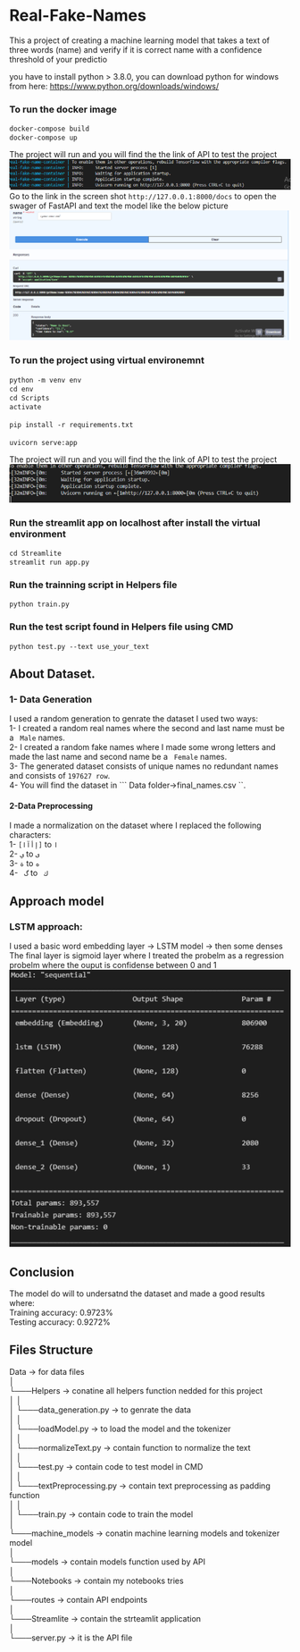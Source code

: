 # Real-Fake-Names
 This a project of creating a machine learning model that takes a text of three words (name) and verify if it is correct name with a confidence threshold of your predictio


you have to install python > 3.8.0, you can download python for windows from here: https://www.python.org/downloads/windows/

### To run the docker image
```
docker-compose build
docker-compose up
```
The project will run and you will find the the link of API to test the project  
  ![Screenshot](pics/docker.PNG)  
Go to the link in the screen shot ```http://127.0.0.1:8000/docs``` to open the swager of FastAPI and text the model like the below picture   
  ![Screenshot](pics/testcase.PNG)  



### To run the project using virtual environemnt 
```
python -m venv env   
cd env  
cd Scripts  
activate  

pip install -r requirements.txt  

uvicorn serve:app  
```
The project will run and you will find the the link of API to test the project  
![Screenshot](pics/server.PNG)

### Run the streamlit app on localhost after install the virtual environment 
```
cd Streamlite  
streamlit run app.py
```
### Run the trainning script in Helpers file 
```
python train.py
```
### Run the test script found in Helpers file using CMD

```
python test.py --text use_your_text
```
## About Dataset.
### 1- Data Generation
I used a random generation to genrate the dataset I used two ways:  
1- I created a random real names where the second and last name must be a ``` Male``` names.  
2- I created a random fake names where I made some wrong letters and made the last name and second name be a ``` Female``` names.   
3- The generated dataset consists of unique names no redundant names and consists of ``` 197627 row ```.    
4- You will find the dataset in ``` Data folder->final_names.csv ``.   


#### 2-Data Preprocessing  
I made a normalization on the dataset where I replaced the following characters:    
1- ``` [إأآا] ``` to ``` ا ```  
2- ```ي``` to ``` ى ```  
3- ```ة``` to ```ه```  
4- ``` گ``` to ``` ك```  

  
 ## Approach model  
 ### LSTM approach:  
 I used a basic word embedding layer -> LSTM model -> then some denses  
 The final layer is sigmoid layer where I treated the probelm as a regression probelm where the ouput is confidense between 0 and 1    
 ![Screenshot](pics/model.PNG)


 ## Conclusion 
  The model do will to undersatnd the dataset and made a good results where:  
  Training accuracy: 0.9723%  
  Testing accuracy: 0.9272%  
  
 ## Files Structure   

  
  Data -> for data files   
│  
└───Helpers -> conatine all helpers function nedded for this project    
│   │  
│   └───data_generation.py -> to genrate the data  
│   │    
│   └───loadModel.py -> to load the model and the tokenizer   
│   │  
│   └───normalizeText.py -> contain function to normalize the text  
│   │  
│   └───test.py -> contain code to test model in CMD  
│   │  
│   └───textPreprocessing.py -> contain text preprocessing as padding function  
│   │  
│   └───train.py -> contain code to train the model   
│       
└───machine_models -> conatin machine learning models and tokenizer model         
│       
└───models -> contain models function used by API                
│       
└───Notebooks -> contain my notebooks tries               
│   
└───routes -> contain API endpoints  
│   
└───Streamlite -> contain the strteamlit application  
│  
└───server.py -> it is the API file   
   

